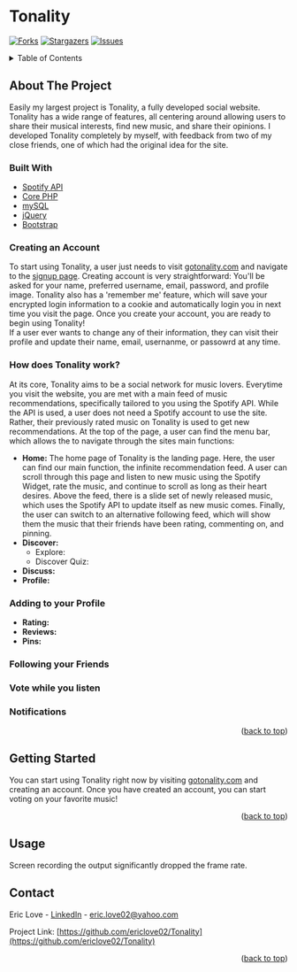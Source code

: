 <div id="top"></div>     

# Tonality
[![Forks][forks-shield]][forks-url]
[![Stargazers][stars-shield]][stars-url]
[![Issues][issues-shield]][issues-url]
<!-- TABLE OF CONTENTS -->
<details>
  <summary>Table of Contents</summary>
  <ol>
    <li>
      <a href="#about-the-project">About The Project</a>
      <ul>
        <li><a href="#built-with">Built With</a></li>
      </ul>
    </li>
    <li><a href="#getting-started">Getting Started</a></li>
    <li><a href="#usage">Usage</a></li>
    <li><a href="#contact">Contact</a></li>
  </ol>
</details>

<!-- ABOUT THE PROJECT -->
## About The Project  
Easily my largest project is Tonality, a fully developed social website. Tonality has a wide range of features, all centering around allowing users to share their musical interests, find new music, and share their opinions. I developed Tonality completely by myself, with feedback from two of my close friends, one of which had the original idea for the site.   

### Built With
* [Spotify API](https://developer.spotify.com/documentation/web-api/)
* [Core PHP](https://www.php.net/)
* [mySQL](https://www.mysql.com/)
* [jQuery](https://jquery.com/)
* [Bootstrap](https://getbootstrap.com/)

### Creating an Account
To start using Tonality, a user just needs to visit [gotonality.com](http://gotonality.com) and navigate to the [signup page](http://gotonality.com/signup). Creating account is very straightforward: You'll be asked for your name, preferred username, email, password, and profile image. Tonality also has a 'remember me' feature, which will save your encrypted login information to a cookie and automatically login you in next time you visit the page. Once you create your account, you are ready to begin using Tonality!    
If a user ever wants to change any of their information, they can visit their profile and update their name, email, usernanme, or passowrd at any time.

### How does Tonality work?
At its core, Tonality aims to be a social network for music lovers. Everytime you visit the website, you are met with a main feed of music recommendations, specifically tailored to you using the Spotify API. While the API is used, a user does not need a Spotify account to use the site. Rather, their previously rated music on Tonality is used to get new recommendations. At the top of the page, a user can find the menu bar, which allows the to navigate through the sites main functions:
* **Home:** The home page of Tonality is the landing page. Here, the user can find our main function, the infinite recommendation feed. A user can scroll through this page and listen to new music using the Spotify Widget, rate the music, and continue to scroll as long as their heart desires. Above the feed, there is a slide set of newly released music, which uses the Spotify API to update itself as new music comes. Finally, the user can switch to an alternative following feed, which will show them the music that their friends have been rating, commenting on, and pinning.
* **Discover:** 
  * Explore: 
  * Discover Quiz: 
* **Discuss:**
* **Profile:** 

### Adding to your Profile

* **Rating:**
* **Reviews:**
* **Pins:**

### Following your Friends

### Vote while you listen

### Notifications


<p align="right">(<a href="#top">back to top</a>)</p>

<!-- GETTING STARTED -->
## Getting Started
You can start using Tonality right now by visiting [gotonality.com](http://gotonality.com) and creating an account. Once you have created an account, you can start voting on your favorite music!

<p align="right">(<a href="#top">back to top</a>)</p>

<!-- USAGE EXAMPLES -->
## Usage



Screen recording the output significantly dropped the frame rate.
<!-- CONTACT -->
## Contact

Eric Love - [LinkedIn](https://www.linkedin.com/in/ericlove02) - [eric.love02@yahoo.com](mailto:eric.love02@yahoo.com)

Project Link: [https://github.com/ericlove02/Tonality](https://github.com/ericlove02/Tonality)

<p align="right">(<a href="#top">back to top</a>)</p>

<!-- MARKDOWN LINKS & IMAGES -->
<!-- https://www.markdownguide.org/basic-syntax/#reference-style-links -->
[forks-shield]: https://img.shields.io/github/forks/ericlove02/Tonality.svg?style=for-the-badge
[forks-url]: https://github.com/ericlove02/Tonality/network/members
[stars-shield]: https://img.shields.io/github/stars/ericlove02/Tonality.svg?style=for-the-badge
[stars-url]: https://github.com/ericlove02/Tonality/stargazers
[issues-shield]: https://img.shields.io/github/issues/ericlove02/Tonality.svg?style=for-the-badge
[issues-url]: https://github.com/ericlove02/Tonality/issues
